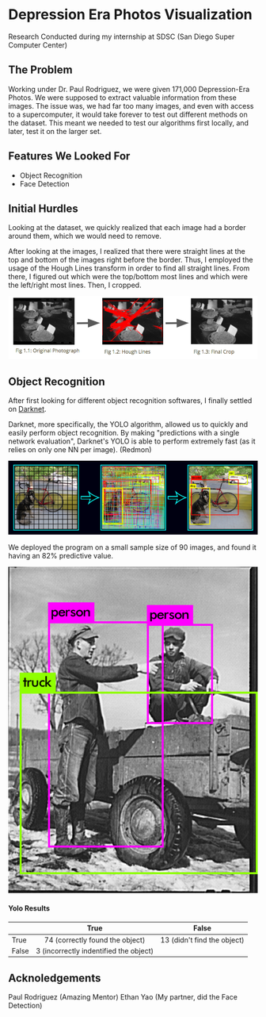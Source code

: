 # Depression Era Photos Visualization 

Research Conducted during my internship at SDSC (San Diego Super Computer Center)

## The Problem

Working under Dr. Paul Rodriguez, we were given 171,000 Depression-Era Photos. We were supposed to extract valuable information from these images. The issue was, we had far too many images, and even with access to a supercomputer, it would take forever to test out different methods on the dataset. This meant we needed to test our algorithms first locally, and later, test it on the larger set.

## Features We Looked For

- Object Recognition
- Face Detection


## Initial Hurdles

Looking at the dataset, we quickly realized that each image had a border around them, which we would need to remove.

After looking at the images, I realized that there were straight lines at the top and bottom of the images right before the border. Thus, I employed the usage of the Hough Lines transform in order to find all straight lines. From there, I figured out which were the top/bottom most lines and which were the left/right most lines. Then, I cropped.

![Visual Representation](readme/croppingoverview.png)

## Object Recognition

After first looking for different object recognition softwares, I finally settled on [Darknet](https://pjreddle.com/darknet).

Darknet, more specifically, the YOLO algorithm, allowed us to quickly and easily perform object recognition. By making "predictions with a single network evaluation", Darknet's YOLO is able to perform extremely fast (as it relies on only one NN per image). (Redmon)

![How Yolo Works](readme/howyoloworks.png)

We deployed the program on a small sample size of 90 images, and found it having an 82% predictive value.

![Yolo In Action](readme/yoloinaction.png)

#### Yolo Results

|       | True           | False  |
| ------------- |:-------------:| :-----:|
| True     | 74 (correctly found the object) | 13 (didn't find the object) |
| False | 3 (incorrectly indentified the object)|  |



## Acknoledgements

Paul Rodriguez (Amazing Mentor)
Ethan Yao (My partner, did the Face Detection)
